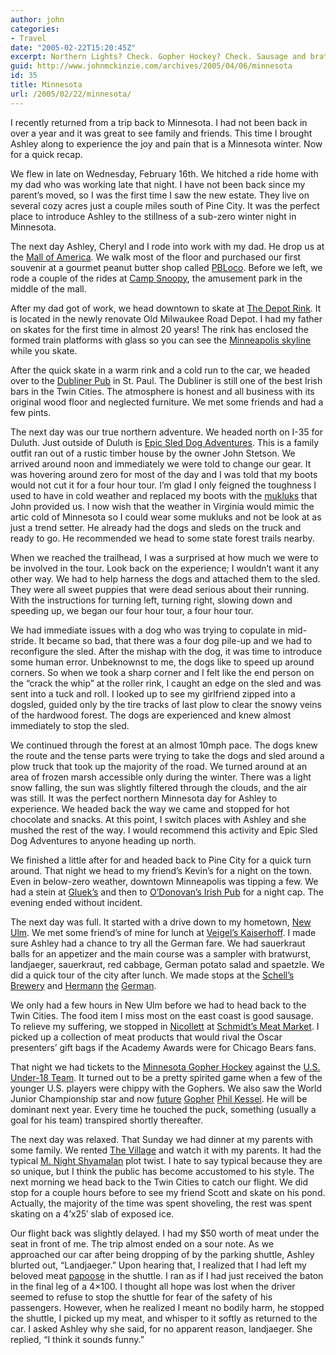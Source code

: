 ```yaml
---
author: john
categories:
- Travel
date: "2005-02-22T15:20:45Z"
excerpt: Northern Lights? Check. Gopher Hockey? Check. Sausage and brats? Check!
guid: http://www.johnmckinzie.com/archives/2005/04/06/minnesota
id: 35
title: Minnesota
url: /2005/02/22/minnesota/
---
```


I recently returned from a trip back to Minnesota. I had not been back in over a year and it was great to see family and friends. This time I brought Ashley along to experience the joy and pain that is a Minnesota winter. Now for a quick recap.<!--more-->

We flew in late on Wednesday, February 16th. We hitched a ride home with my dad who was working late that night. I have not been back since my parent&#8217;s moved, so I was the first time I saw the new estate. They live on several cozy acres just a couple miles south of Pine City. It was the perfect place to introduce Ashley to the stillness of a sub-zero winter night in Minnesota.

The next day Ashley, Cheryl and I rode into work with my dad. He drop us at the [Mall of America](http://www.mallofamerica.com/). We walk most of the floor and purchased our first souvenir at a gourmet peanut butter shop called [PBLoco](http://www.pbloco.com/). Before we left, we rode a couple of the rides at [Camp Snoopy](http://www.campsnoopy.com/), the amusement park in the middle of the mall.

After my dad got of work, we head downtown to skate at [The Depot Rink](http://www.thedepotminneapolis.com/rink.htm). It is located in the newly renovate Old Milwaukee Road Depot. I had my father on skates for the first time in almost 20 years! The rink has enclosed the formed train platforms with glass so you can see the [Minneapolis skyline](http://images.google.com/images?q=minneapolis%20skyline&hl=en&lr=&safe=off&sa=N&tab=wi) while you skate.

After the quick skate in a warm rink and a cold run to the car, we headed over to the [Dubliner Pub](http://twincities.citysearch.com/profile/5532706/st_paul_mn/dubliner_pub.html?cslink=search_name_cust&ulink=search__searchslot1_520__1_profile_5_1) in St. Paul. The Dubliner is still one of the best Irish bars in the Twin Cities. The atmosphere is honest and all business with its original wood floor and neglected furniture. We met some friends and had a few pints.

The next day was our true northern adventure. We headed north on I-35 for Duluth. Just outside of Duluth is [Epic Sled Dog Adventures](http://www.dogmusher.com/). This is a family outfit ran out of a rustic timber house by the owner John Stetson. We arrived around noon and immediately we were told to change our gear. It was hovering around zero for most of the day and I was told that my boots would not cut it for a four hour tour. I&#8217;m glad I only feigned the toughness I used to have in cold weather and replaced my boots with the [mukluks](http://www.mukluks.com/) that John provided us. I now wish that the weather in Virginia would mimic the artic cold of Minnesota so I could wear some mukluks and not be look at as just a trend setter. He already had the dogs and sleds on the truck and ready to go. He recommended we head to some state forest trails nearby. 

When we reached the trailhead, I was a surprised at how much we were to be involved in the tour. Look back on the experience; I wouldn&#8217;t want it any other way. We had to help harness the dogs and attached them to the sled. They were all sweet puppies that were dead serious about their running. With the instructions for turning left, turning right, slowing down and speeding up, we began our four hour tour, a four hour tour.

We had immediate issues with a dog who was trying to copulate in mid-stride. It became so bad, that there was a four dog pile-up and we had to reconfigure the sled. After the mishap with the dog, it was time to introduce some human error. Unbeknownst to me, the dogs like to speed up around corners. So when we took a sharp corner and I felt like the end person on the &#8220;crack the whip&#8221; at the roller rink, I caught an edge on the sled and was sent into a tuck and roll. I looked up to see my girlfriend zipped into a dogsled, guided only by the tire tracks of last plow to clear the snowy veins of the hardwood forest. The dogs are experienced and knew almost immediately to stop the sled.

We continued through the forest at an almost 10mph pace. The dogs knew the route and the tense parts were trying to take the dogs and sled around a plow truck that took up the majority of the road. We turned around at an area of frozen marsh accessible only during the winter. There was a light snow falling, the sun was slightly filtered through the clouds, and the air was still. It was the perfect northern Minnesota day for Ashley to experience. We headed back the way we came and stopped for hot chocolate and snacks. At this point, I switch places with Ashley and she mushed the rest of the way. I would recommend this activity and Epic Sled Dog Adventures to anyone heading up north.

We finished a little after for and headed back to Pine City for a quick turn around. That night we head to my friend&#8217;s Kevin&#8217;s for a night on the town. Even in below-zero weather, downtown Minneapolis was tipping a few. We had a stein at [Gluek&#8217;s](http://www.glueks.com/) and then to [O&#8217;Donovan&#8217;s Irish Pub](http://www.odonovansirishpub.com/) for a night cap. The evening ended without incident.

The next day was full. It started with a drive down to my hometown, [New Ulm](http://www.ci.new-ulm.mn.us/). We met some friend&#8217;s of mine for lunch at [Veigel&#8217;s Kaiserhoff](http://www.oweb.com/newulm/experience/text/restaurants.html). I made sure Ashley had a chance to try all the German fare. We had sauerkraut balls for an appetizer and the main course was a sampler with bratwurst, landjaeger, sauerkraut, red cabbage, German potato salad and spaetzle. We did a quick tour of the city after lunch. We made stops at the [Schell&#8217;s Brewery](http://www.schellsbrewery.com) and [Hermann](http://www.newulmtel.net/history/stories/herman.html) [the](http://www2.newulm.k12.mn.us/88webcam.html) [German](http://news.minnesota.publicradio.org/features/2004/11/09_steilm_hermannreturns/).

We only had a few hours in New Ulm before we had to head back to the Twin Cities. The food item I miss most on the east coast is good sausage. To relieve my suffering, we stopped in [Nicollett](http://www.co.nicollet.mn.us/) at [Schmidt&#8217;s Meat Market](http://www.nicollet.org/NicolletOrg/pages/busSchmidts.html). I picked up a collection of meat products that would rival the Oscar presenters&#8217; gift bags if the Academy Awards were for Chicago Bears fans.

That night we had tickets to the [Minnesota Gopher Hockey](http://www.gophersports.com/sports/sport.asp?sport_id=mhock) against the  [U.S. Under-18 Team](http://www.usahockey.com/0405_u18/main_site/main/home//). It turned out to be a pretty spirited game when a few of the younger U.S. players were chippy with the Gophers. We also saw the World Junior Championship star and now [future](http://insidecollegehockey.com/7Archives/News/kessel_0325.htm) [Gopher](http://www.uscho.com/news/2005/03/04_010154.php) [Phil Kessel](http://www.usahockey.com/0405_u18/player_details/main/2004_2005/8/home//). He will be dominant next year. Every time he touched the puck, something (usually a goal for his team) transpired shortly thereafter.

The next day was relaxed. That Sunday we had dinner at my parents with some family. We rented [The Village](http://www.imdb.com/title/tt0368447/) and watch it with my parents. It had the typical [M. Night Shyamalan](http://www.imdb.com/name/nm0796117/) plot twist. I hate to say typical because they are so unique, but I think the public has become accustomed to his style. The next morning we head back to the Twin Cities to catch our flight. We did stop for a couple hours before to see my friend Scott and skate on his pond. Actually, the majority of the time was spent shoveling, the rest was spent skating on a 4&#8217;x25&#8242; slab of exposed ice.

Our flight back was slightly delayed. I had my $50 worth of meat under the seat in front of me. The trip almost ended on a sour note. As we approached our car after being dropping of by the parking shuttle, Ashley blurted out, &#8220;Landjaeger.&#8221; Upon hearing that, I realized that I had left my beloved meat [papoose](http://dictionary.reference.com/search?r=2&q=papoose/) in the shuttle. I ran as if I had just received the baton in the final leg of a 4&#215;100. I thought all hope was lost when the driver seemed to refuse to stop the shuttle for fear of the safety of his passengers. However, when he realized I meant no bodily harm, he stopped the shuttle, I picked up my meat, and whisper to it softly as returned to the car. I asked Ashley why she said, for no apparent reason, landjaeger. She replied, &#8220;I think it sounds funny.&#8221;
